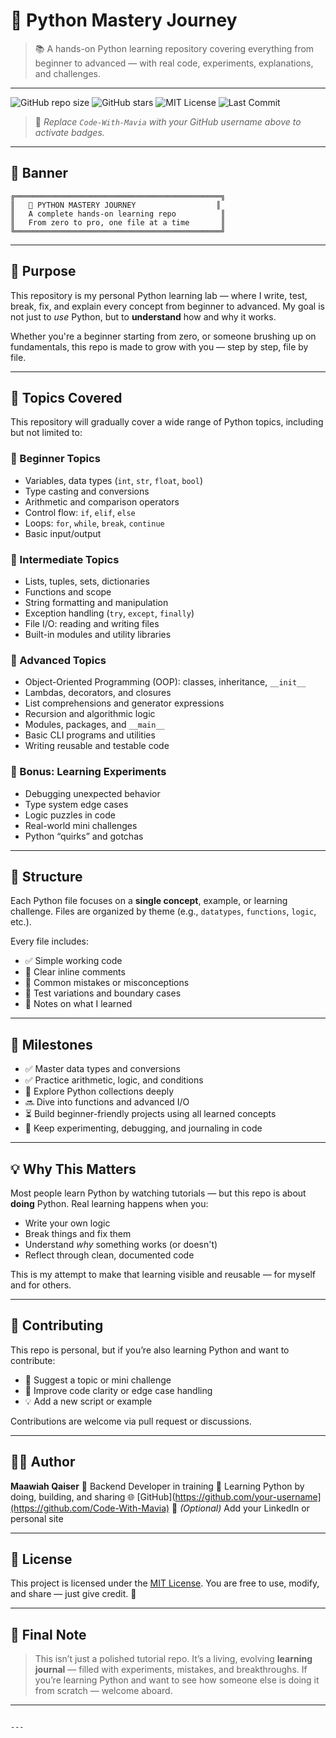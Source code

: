 # 🐍 Python Mastery Journey

> 📚 A hands-on Python learning repository covering everything from beginner to advanced — with real code, experiments, explanations, and challenges.

---

![GitHub repo size](https://img.shields.io/github/repo-size/Code-With-Mavia/python-mastery-journey?style=flat-square)
![GitHub stars](https://img.shields.io/github/stars/Code-With-Mavia/python-mastery-journey?style=flat-square)
![MIT License](https://img.shields.io/github/license/Code-With-Mavia/python-mastery-journey?style=flat-square)
![Last Commit](https://img.shields.io/github/last-commit/Code-With-Mavia/python-mastery-journey?style=flat-square)

> 🔄 *Replace `Code-With-Mavia` with your GitHub username above to activate badges.*

---

## 🎨 Banner

```text
╔══════════════════════════════════════════════╗
║   🐍 PYTHON MASTERY JOURNEY                  ║
║   A complete hands-on learning repo          ║
║   From zero to pro, one file at a time       ║
╚══════════════════════════════════════════════╝
````

---

## 🎯 Purpose

This repository is my personal Python learning lab — where I write, test, break, fix, and explain every concept from beginner to advanced. My goal is not just to *use* Python, but to **understand** how and why it works.

Whether you're a beginner starting from zero, or someone brushing up on fundamentals, this repo is made to grow with you — step by step, file by file.

---

## 🧠 Topics Covered

This repository will gradually cover a wide range of Python topics, including but not limited to:

### 👶 Beginner Topics

* Variables, data types (`int`, `str`, `float`, `bool`)
* Type casting and conversions
* Arithmetic and comparison operators
* Control flow: `if`, `elif`, `else`
* Loops: `for`, `while`, `break`, `continue`
* Basic input/output

### 🧰 Intermediate Topics

* Lists, tuples, sets, dictionaries
* Functions and scope
* String formatting and manipulation
* Exception handling (`try`, `except`, `finally`)
* File I/O: reading and writing files
* Built-in modules and utility libraries

### 🧱 Advanced Topics

* Object-Oriented Programming (OOP): classes, inheritance, `__init__`
* Lambdas, decorators, and closures
* List comprehensions and generator expressions
* Recursion and algorithmic logic
* Modules, packages, and `__main__`
* Basic CLI programs and utilities
* Writing reusable and testable code

### 🧪 Bonus: Learning Experiments

* Debugging unexpected behavior
* Type system edge cases
* Logic puzzles in code
* Real-world mini challenges
* Python “quirks” and gotchas

---

## 📂 Structure

Each Python file focuses on a **single concept**, example, or learning challenge. Files are organized by theme (e.g., `datatypes`, `functions`, `logic`, etc.).

Every file includes:

* ✅ Simple working code
* 💬 Clear inline comments
* 🚫 Common mistakes or misconceptions
* 🧪 Test variations and boundary cases
* 🔎 Notes on what I learned

---

## 📌 Milestones

* ✅ Master data types and conversions
* ✅ Practice arithmetic, logic, and conditions
* 🔄 Explore Python collections deeply
* 🔜 Dive into functions and advanced I/O
* ⏳ Build beginner-friendly projects using all learned concepts
* 🧠 Keep experimenting, debugging, and journaling in code

---

## 💡 Why This Matters

Most people learn Python by watching tutorials — but this repo is about **doing** Python. Real learning happens when you:

* Write your own logic
* Break things and fix them
* Understand *why* something works (or doesn't)
* Reflect through clean, documented code

This is my attempt to make that learning visible and reusable — for myself and for others.

---

## 🤝 Contributing

This repo is personal, but if you’re also learning Python and want to contribute:

* 🧪 Suggest a topic or mini challenge
* 📝 Improve code clarity or edge case handling
* 💡 Add a new script or example

Contributions are welcome via pull request or discussions.


---

## 🧑‍💻 Author

**Maawiah Qaiser**
🎯 Backend Developer in training
🚀 Learning Python by doing, building, and sharing
🌐 [GitHub](https://github.com/your-username](https://github.com/Code-With-Mavia)
🔗 *(Optional)* Add your LinkedIn or personal site

---

## 📄 License

This project is licensed under the [MIT License](LICENSE).
You are free to use, modify, and share — just give credit. 🙏

---

## 💬 Final Note

> This isn’t just a polished tutorial repo.
> It’s a living, evolving **learning journal** — filled with experiments, mistakes, and breakthroughs.
> If you’re learning Python and want to see how someone else is doing it from scratch — welcome aboard.

---

```

---

```
